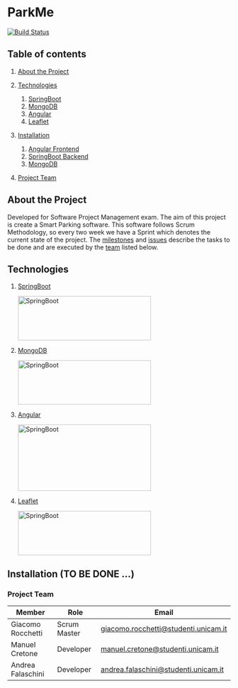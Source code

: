 # ParkMe

[![Build Status](http://apromore.unicam.it:8080/jenkins/job/SPM2020LMP/badge/icon)](http://apromore.unicam.it:8080/jenkins/job/SPM2020LMP/)
 
## Table of contents

1. [About the Project](#about)
   
2. [Technologies](#technologies)
   
    1. [SpringBoot](#tools_springboot)
    2. [MongoDB](#tools_mongodb)
    3. [Angular](#tools_angular)
	4. [Leaflet](#tools_leaflet)

3. [Installation](#installation)
	1. [Angular Frontend](#installation_angular)
	2. [SpringBoot Backend](#installation_springboot)
	3. [MongoDB](#installation_mongodb)

4. [Project Team](#project_team)



## About the Project <a name="about"/>
Developed for Software Project Management exam.
The aim of this project is create a Smart Parking software.
This software follows Scrum Methodology, so every two week we have a Sprint which denotes the current state of the project.
The [milestones](https://github.com/FabrizioFornari/SPM2020-LMP/milestones) and [issues](https://github.com/FabrizioFornari/SPM2020-LMP/issues) describe the tasks to be done and are executed by the [team](#project_team) listed below.

## Technologies <a name="technologies"/>

1. [SpringBoot](https://spring.io/projects/spring-boot)

	<img src="https://spring.io/images/spring-logo-9146a4d3298760c2e7e49595184e1975.svg" alt="SpringBoot" width="300" height="100" />

2. [MongoDB](https://www.mongodb.com/it)

	<img src="https://www.vipmind.me/images/mongodb-logo.png" alt="SpringBoot" width="300" height="100" />

3. [Angular](https://angular.io/)

	<img src="https://angular.io/assets/images/logos/angular/angular.svg" alt="SpringBoot" width="300" height="150" />

4. [Leaflet](https://leafletjs.com/)

	<img src="https://leafletjs.com/docs/images/logo.png" alt="SpringBoot" width="300" height="100" />

## Installation (TO BE DONE ...) <a name="installation"/>


### Project Team <a name="project_team"/>
Member | Role | Email |
---- | ---- | ---- |
Giacomo Rocchetti | Scrum Master| <giacomo.rocchetti@studenti.unicam.it> |
 Manuel Cretone| Developer | <manuel.cretone@studenti.unicam.it> |
 Andrea Falaschini| Developer | <andrea.falaschini@studenti.unicam.it> |
